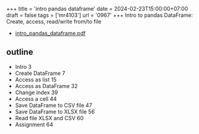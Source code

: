 +++
title = 'intro pandas dataframe'
date = 2024-02-23T15:00:00+07:00
draft = false
tags = ['mr4103']
url = '0967'
+++
Intro to pandas DataFrame: Create, access, read/write from/to file
<!--more-->

+ [intro_pandas_dataframe.pdf](https://osf.io/6t48k)


## outline
+ Intro 3
+ Create DataFrame 7
+ Access as list 15
+ Access as DataFrame 32
+ Change index 39
+ Access a cell 44
+ Save DataFrame to CSV file 47
+ Save DataFrame to XLSX file 56
+ Read file XLSX and CSV 60
+ Assignment 64
